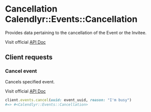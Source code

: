 # Cancellation Calendlyr::Events::Cancellation

Provides data pertaining to the cancellation of the Event or the Invitee.

Visit official [API Doc](https://developer.calendly.com/api-docs/77497aba237ee-cancellation)

## Client requests

### Cancel event

Cancels specified event.

Visit official [API Doc](https://developer.calendly.com/api-docs/afb2e9fe3a0a0-cancel-event)

```ruby
client.events.cancel(uuid: event_uuid, reason: "I'm busy")
#=> #<Calendlyr::Events::Cancellation>
```
